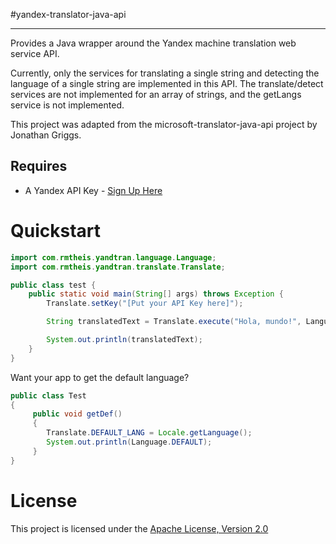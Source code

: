 #yandex-translator-java-api
* * *

Provides a Java wrapper around the Yandex machine translation web service API. 

Currently, only the services for translating a single string and detecting the language of a single string are implemented in this API. The translate/detect services are not implemented for an array of strings, and the getLangs service is not implemented.

This project was adapted from the microsoft-translator-java-api project by Jonathan Griggs.

## Requires

* A Yandex API Key - [Sign Up Here](http://api.yandex.com/translate/)

Quickstart
==========

```java
import com.rmtheis.yandtran.language.Language;
import com.rmtheis.yandtran.translate.Translate;

public class test {
    public static void main(String[] args) throws Exception {
        Translate.setKey("[Put your API Key here]");

        String translatedText = Translate.execute("Hola, mundo!", Language.SPANISH, Language.ENGLISH);

        System.out.println(translatedText);
    }
}

```


Want your app to get the default language?

```java
public class Test
{
     public void getDef()
	 {
		Translate.DEFAULT_LANG = Locale.getLanguage();
		System.out.println(Language.DEFAULT);
	 }
}
```
License
=======

This project is licensed under the [Apache License, Version 2.0](http://www.apache.org/licenses/LICENSE-2.0.html)

